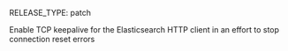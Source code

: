 RELEASE_TYPE: patch

Enable TCP keepalive for the Elasticsearch HTTP client in an effort to stop connection reset errors

